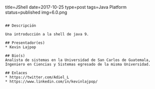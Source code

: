 title=JShell
date=2017-10-25
type=post
tags=Java Platform
status=published
img=6.0.png
~~~~~~

## Descripción

Una introducción a la shell de java 9.

## Presentador(es)
* Kevin Lajpop

## Bio(s)
Analista de sistemas en la Universidad de San Carlos de Guatemala, Ingeniero en Ciencias y Sistemas egresado de la misma Universidad.

## Enlaces
* https://twitter.com/Adiel_L
* https://www.linkedin.com/in/kevinlajpop/
